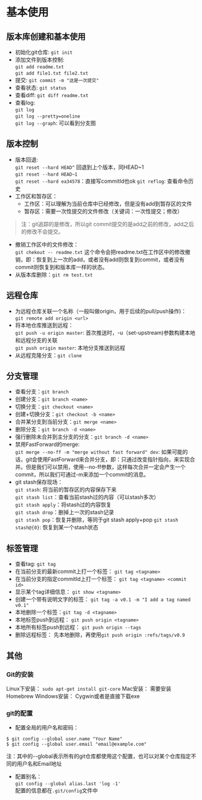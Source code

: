 # 基本使用
## 版本库创建和基本使用
- 初始化git仓库: `git init`
- 添加文件到版本控制:  
`git add readme.txt`  
`git add file1.txt file2.txt`
- 提交: `git commit -m "这是一次提交"`
- 查看状态: `git status`
- 查看diff: `git diff readme.txt`
- 查看log:  
`git log`  
`git log --pretty=oneline`  
`git log --graph`: 可以看到分支图

## 版本控制
- 版本回退:  
`git reset --hard HEAD^` 回退到上个版本，同HEAD~1  
`git reset --hard HEAD~1`  
`git reset --hard ea34578`：直接写commitId也ok
`git reflog`: 查看命令历史
- 工作区和暂存区：
    - 工作区：可以理解为当前仓库中已经修改，但是没有add到暂存区的文件
    - 暂存区：需要一次性提交的文件修改（关键词：一次性提交；修改）
> 注：git追踪的是修改，所以git commit提交的是add之前的修改，add之后的修改不会提交。 
- 撤销工作区中的文件修改：  
`git chekout -- readme.txt` 
这个命令会把readme.txt在工作区中的修改撤销，即：恢复到上一次的add，或者没有add则恢复到commit，或者没有commit则恢复到和版本库一样的状态。
- 从版本库删除：`git rm test.txt`

## 远程仓库
- 为远程仓库关联一个名称（一般叫做origin，用于后续的pull/push操作)：  
`git remote add origin <url>`
- 将本地仓库推送到远程：  
`git push -u origin master`: 首次推送时，-u（set-upstream)参数构建本地和远程分支的关联  
`git push origin master`: 本地分支推送到远程
- 从远程克隆分支：`git clone`

## 分支管理
- 查看分支：`git branch`  
- 创建分支：`git branch <name>`  
- 切换分支：`git checkout <name>`  
- 创建+切换分支：`git checkout -b <name>`  
- 合并某分支到当前分支：`git merge <name>`  
- 删除分支：`git branch -d <name>`
- 强行删除未合并到主分支的分支：`git branch -d <name>`
- 禁用FastForward的merge:  
`git merge --no-ff -m "merge without fast forward" dev`: 如果可能的话，git会使用FastForward来合并分支，即：只通过改变指针指向，来实现合并。但是我们可以禁用，使用--no-ff参数，这样每次合并一定会产生一个commit，所以我们可通过-m来添加一个commit的消息。
- git stash保存现场：  
`git stash`: 将当前的暂存区的内容保存下来  
`git stash list`：查看当前stash过的内容（可以stash多次）  
`git stash apply`：将stash过的内容恢复  
`git stash drop`：删掉上一次的stash记录  
`git stash pop`：恢复并删除，等同于git stash apply+pop
`git stash stash@{0}`: 恢复到某一个stash状态  

## 标签管理
- 查看tag: `git tag`  
- 在当前分支的最新commit上打一个标签： `git tag <tagname>`
- 在当前分支的指定commitId上打一个标签： `git tag <tagname> <commit id>`
- 显示某个tag详细信息： `git show <tagname>`  
- 创建一个带有说明文字的标签： `git tag -a v0.1 -m "I add a tag named v0.1"`
- 本地删除一个标签：`git tag -d <tagname>`
- 本地标签push到远程： `git push origin <tagname>`
- 本地所有标签push到远程： `git push origin --tags`
- 删除远程标签： 先本地删除，再使用`git push origin :refs/tags/v0.9`

## 其他
### Git的安装
Linux下安装：
`sudo apt-get install git-core`
Mac安装：
需要安装Homebrew
Windows安装：
Cygwin或者是直接下载exe

### git的配置
- 配置全局的用户名和密码：  
```
$ git config --global user.name "Your Name"  
$ git config --global user.email "email@example.com"
```
注：其中的--global表示所有的git仓库都使用这个配置，也可以对某个仓库指定不同的用户名和Email地址
- 配置别名：  
`git config --global alias.last 'log -1'`  
配置的信息都在`.git/config`文件中